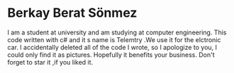 # Berkay Berat Sönmez
I am a student at university and am studying at computer engineering.
This code written with c# and it s name is Telemtry .We use it for the elctronic car.
I accidentally deleted all of the code I wrote, so I apologize to you, I could only find it as pictures. Hopefully it benefits your business.
Don't forget to star it ,if you liked it.
